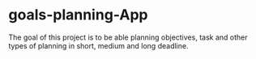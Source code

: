 # goals-planning-App
The goal of this project is to be able planning objectives,  task and other types of planning in short, medium and long deadline.
